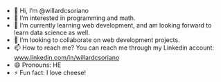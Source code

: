 - 👋 Hi, I’m @willardcsoriano
- 👀 I’m interested in programming and math.
- 🌱 I’m currently learning web development, and am looking forward to learn data science as well. 
- 💞️ I’m looking to collaborate on web development projects.
- 📫 How to reach me? You can reach me through my Linkedin account: www.linkedin.com/in/willardcsoriano
- 😄 Pronouns: HE
- ⚡ Fun fact: I love cheese! 

<!---
willardcsoriano/willardcsoriano is a ✨ special ✨ repository because its `README.md` (this file) appears on your GitHub profile.
You can click the Preview link to take a look at your changes.
--->
